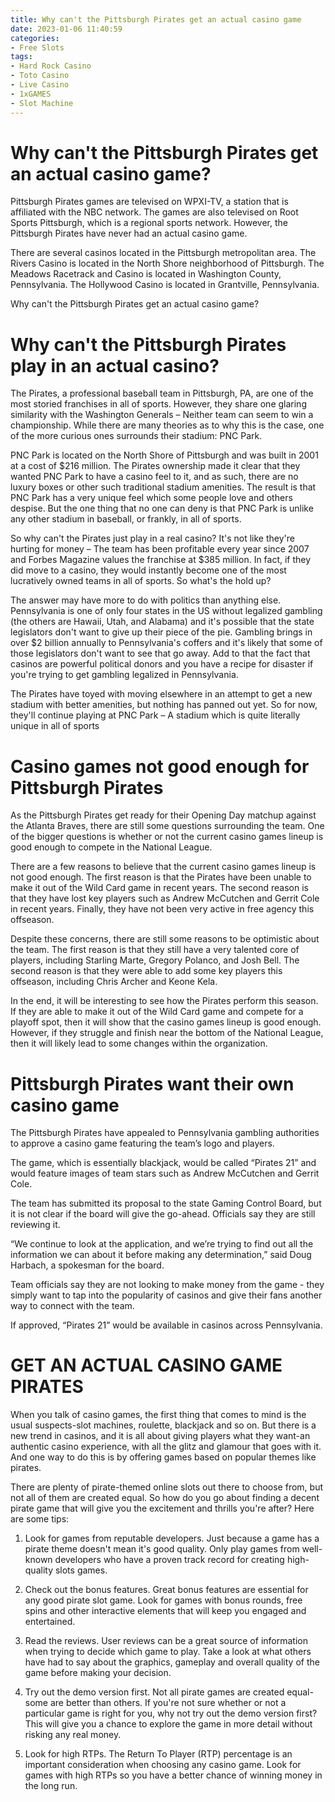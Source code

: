 ```yaml
---
title: Why can't the Pittsburgh Pirates get an actual casino game
date: 2023-01-06 11:40:59
categories:
- Free Slots
tags:
- Hard Rock Casino
- Toto Casino
- Live Casino
- 1xGAMES
- Slot Machine
---
```



#  Why can't the Pittsburgh Pirates get an actual casino game?

Pittsburgh Pirates games are televised on WPXI-TV, a station that is affiliated with the NBC network. The games are also televised on Root Sports Pittsburgh, which is a regional sports network. However, the Pittsburgh Pirates have never had an actual casino game.

There are several casinos located in the Pittsburgh metropolitan area. The Rivers Casino is located in the North Shore neighborhood of Pittsburgh. The Meadows Racetrack and Casino is located in Washington County, Pennsylvania. The Hollywood Casino is located in Grantville, Pennsylvania.

Why can't the Pittsburgh Pirates get an actual casino game?

#  Why can't the Pittsburgh Pirates play in an actual casino?

The Pirates, a professional baseball team in Pittsburgh, PA, are one of the most storied franchises in all of sports. However, they share one glaring similarity with the Washington Generals – Neither team can seem to win a championship. While there are many theories as to why this is the case, one of the more curious ones surrounds their stadium: PNC Park.

PNC Park is located on the North Shore of Pittsburgh and was built in 2001 at a cost of $216 million. The Pirates ownership made it clear that they wanted PNC Park to have a casino feel to it, and as such, there are no luxury boxes or other such traditional stadium amenities. The result is that PNC Park has a very unique feel which some people love and others despise. But the one thing that no one can deny is that PNC Park is unlike any other stadium in baseball, or frankly, in all of sports.

So why can't the Pirates just play in a real casino? It's not like they're hurting for money – The team has been profitable every year since 2007 and Forbes Magazine values the franchise at $385 million. In fact, if they did move to a casino, they would instantly become one of the most lucratively owned teams in all of sports. So what's the hold up?

The answer may have more to do with politics than anything else. Pennsylvania is one of only four states in the US without legalized gambling (the others are Hawaii, Utah, and Alabama) and it's possible that the state legislators don't want to give up their piece of the pie. Gambling brings in over $2 billion annually to Pennsylvania's coffers and it's likely that some of those legislators don't want to see that go away. Add to that the fact that casinos are powerful political donors and you have a recipe for disaster if you're trying to get gambling legalized in Pennsylvania.

The Pirates have toyed with moving elsewhere in an attempt to get a new stadium with better amenities, but nothing has panned out yet. So for now, they'll continue playing at PNC Park – A stadium which is quite literally unique in all of sports

#  Casino games not good enough for Pittsburgh Pirates

As the Pittsburgh Pirates get ready for their Opening Day matchup against the Atlanta Braves, there are still some questions surrounding the team. One of the bigger questions is whether or not the current casino games lineup is good enough to compete in the National League.

There are a few reasons to believe that the current casino games lineup is not good enough. The first reason is that the Pirates have been unable to make it out of the Wild Card game in recent years. The second reason is that they have lost key players such as Andrew McCutchen and Gerrit Cole in recent years. Finally, they have not been very active in free agency this offseason.

Despite these concerns, there are still some reasons to be optimistic about the team. The first reason is that they still have a very talented core of players, including Starling Marte, Gregory Polanco, and Josh Bell. The second reason is that they were able to add some key players this offseason, including Chris Archer and Keone Kela.

In the end, it will be interesting to see how the Pirates perform this season. If they are able to make it out of the Wild Card game and compete for a playoff spot, then it will show that the casino games lineup is good enough. However, if they struggle and finish near the bottom of the National League, then it will likely lead to some changes within the organization.

#  Pittsburgh Pirates want their own casino game

The Pittsburgh Pirates have appealed to Pennsylvania gambling authorities to approve a casino game featuring the team’s logo and players.

The game, which is essentially blackjack, would be called “Pirates 21” and would feature images of team stars such as Andrew McCutchen and Gerrit Cole.

The team has submitted its proposal to the state Gaming Control Board, but it is not clear if the board will give the go-ahead. Officials say they are still reviewing it.

“We continue to look at the application, and we’re trying to find out all the information we can about it before making any determination,” said Doug Harbach, a spokesman for the board.

Team officials say they are not looking to make money from the game - they simply want to tap into the popularity of casinos and give their fans another way to connect with the team.

If approved, “Pirates 21” would be available in casinos across Pennsylvania.

#  GET AN ACTUAL CASINO GAME PIRATES

When you talk of casino games, the first thing that comes to mind is the usual suspects-slot machines, roulette, blackjack and so on. But there is a new trend in casinos, and it is all about giving players what they want-an authentic casino experience, with all the glitz and glamour that goes with it. And one way to do this is by offering games based on popular themes like pirates.

There are plenty of pirate-themed online slots out there to choose from, but not all of them are created equal. So how do you go about finding a decent pirate game that will give you the excitement and thrills you're after? Here are some tips:

1) Look for games from reputable developers. Just because a game has a pirate theme doesn't mean it's good quality. Only play games from well-known developers who have a proven track record for creating high-quality slots games.

2) Check out the bonus features. Great bonus features are essential for any good pirate slot game. Look for games with bonus rounds, free spins and other interactive elements that will keep you engaged and entertained.

3) Read the reviews. User reviews can be a great source of information when trying to decide which game to play. Take a look at what others have had to say about the graphics, gameplay and overall quality of the game before making your decision.

4) Try out the demo version first. Not all pirate games are created equal- some are better than others. If you're not sure whether or not a particular game is right for you, why not try out the demo version first? This will give you a chance to explore the game in more detail without risking any real money.

5) Look for high RTPs. The Return To Player (RTP) percentage is an important consideration when choosing any casino game. Look for games with high RTPs so you have a better chance of winning money in the long run.